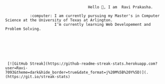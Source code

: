                                          Hello 👋, I am  Ravi Prakasha. 
    
               :computer: I am currently pursuing my Master's in Computer Science at the University of Texas at Arlington.
                          I’m currently learning Web Developement and Problem Solving.
                          






     [![GitHub Streak](https://github-readme-streak-stats.herokuapp.com?user=Ravi-7093&theme=dark&hide_border=true&date_format=j%20M%5B%20Y%5D)](. (https://git.io/streak-stats)
